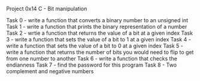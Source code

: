 Project 0x14 C - Bit manipulation

Task 0 - write a function that converts a binary number to an unsigned int
Task 1 - write a function that prints the binary representation of a number
Task 2 - wrtie a function that returns the value of a bit at a given index
Task 3 - write a function that sets the value of a bit to 1 at a given index
Task 4 - write a function that sets the value of a bit to 0 at a given index
Task 5 - write a function that returns the number of bits you would need to flip to get from one number to another
Task 6 - write a function that checks the endianness
Task 7 - find the password for this program
Task 8 - Two complement and negative numbers
